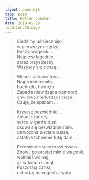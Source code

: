 ```yaml
---
layout: poem.njk
tags: poem
title: Roller coaster
date: 2019-01-29
location:Chicago
---
```


> Siedzimy uśmiechnięci         
> w pierwszym rzędzie.  
> Ruszył wagonik…  
> Najpierw łagodnie,  
> zaraz przyspieszy.  
> Wszyscy się cieszą…  
>   
> Wesoła zabawa trwa…  
> Nagle coś trzasło,  
> buchnęło, huknęło.                      
> Zapadła niewidząca ciemność,            
> chwilowa niesłysząca cisza.                
> Czuję, że spadam …           
>           
> Krzyczę bezwiednie…  
> Żołądek tańczy,  
> serce w gardle dusi,                 
> osuwa się bezwładnie ciało.  
> Strwożona uleciała dusza,  
> ostatnie tchnienie tutaj dam…  
>   
> Przerażenie wieczność trwało…  
> Znowu po prostej mknie wagonik,  
> wolniej i wolniej,  
> aż w końcu stanął.  
> Puszczają zamki,  
> uchodzę na nogach z waty.        

